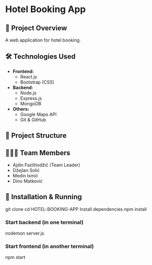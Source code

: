 # Hotel Booking App

## 🧠 Project Overview
A web application for hotel booking.

## 🛠️ Technologies Used
- **Frontend:**
  - React.js
  - Bootstrap (CSS)
- **Backend:**
  - Node.js
  - Express.js
  - MongoDB
- **Others:**
  - Google Maps API
  - Git & GitHub

## 📁 Project Structure

## 👨‍👩‍👦 Team Members
- Ajdin Fazlihodžić (Team Leader)
- Džejlan Solić
- Medin Ismić
- Dino Matković

## 🚀 Installation & Running
git clone <repository-link>
cd HOTEL-BOOKING-APP
Install dependencies
npm install

### Start backend (in one terminal)
nodemon server.js

### Start frontend (in another terminal)
npm start

